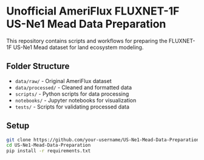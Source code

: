 # Unofficial AmeriFlux FLUXNET-1F US-Ne1 Mead Data Preparation
This repository contains scripts and workflows for preparing the FLUXNET-1F US-Ne1 Mead dataset for land ecosystem modeling.

## Folder Structure
- `data/raw/` - Original AmeriFlux dataset
- `data/processed/` - Cleaned and formatted data
- `scripts/` - Python scripts for data processing
- `notebooks/` - Jupyter notebooks for visualization
- `tests/` - Scripts for validating processed data

## Setup
```bash
git clone https://github.com/your-username/US-Ne1-Mead-Data-Preparation.git
cd US-Ne1-Mead-Data-Preparation
pip install -r requirements.txt
